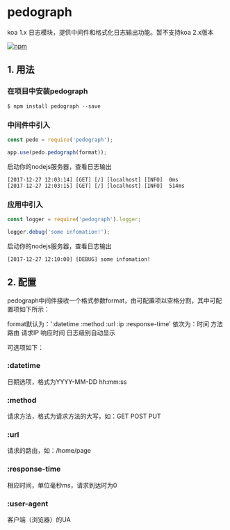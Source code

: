 # pedograph

koa 1.x 日志模块，提供中间件和格式化日志输出功能。暂不支持koa 2.x版本

[![npm](https://img.shields.io/badge/npm-v0.1.1-blue.svg)](https://www.npmjs.com/package/pedograph)

## 1. 用法

### 在项目中安装pedograph
```shell
$ npm install pedograph --save
```
### 中间件中引入
```javascript
const pedo = require('pedograph');

app.use(pedo.pedograph(format));
```
启动你的nodejs服务器，查看日志输出
```shell
[2017-12-27 12:03:14] [GET] [/] [localhost] [INFO]  0ms
[2017-12-27 12:03:15] [GET] [/] [localhost] [INFO]  514ms
```
### 应用中引入
```javascript
const logger = require('pedograph').logger;

logger.debug('some infomation!');
```
启动你的nodejs服务器，查看日志输出
```shell
[2017-12-27 12:10:00] [DEBUG] some infomation!
```

## 2. 配置

pedograph中间件接收一个格式参数format，由可配置项以空格分割，其中可配置项如下所示：

format默认为：':datetime :method :url :ip :response-time'
依次为：时间 方法 路由 请求IP 响应时间
日志级别自动显示

可选项如下：
### :datetime
日期选项，格式为YYYY-MM-DD hh:mm:ss
### :method
请求方法，格式为请求方法的大写，如：GET POST PUT
### :url
请求的路由，如：/home/page
### :response-time
相应时间，单位毫秒ms，请求到达时为0
### :user-agent
客户端（浏览器）的UA

